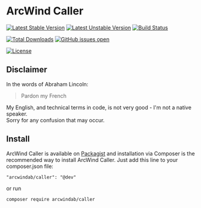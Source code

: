 # ArcWind Caller
[![Latest Stable Version](https://poser.pugx.org/arcwindab/caller/v/stable.svg)](https://packagist.org/packages/arcwindab/caller)
[![Latest Unstable Version](https://poser.pugx.org/arcwindab/caller/v/unstable.svg)](https://packagist.org/packages/arcwindab/caller)
[![Build Status](https://travis-ci.org/arcwindab/caller.svg)](https://travis-ci.org/arcwindab/caller)  

[![Total Downloads](https://poser.pugx.org/arcwindab/caller/downloads)](https://packagist.org/packages/arcwindab/caller)
[![GitHub issues open](https://img.shields.io/github/issues/arcwindab/caller.svg)](https://github.com/arcwindab/caller/issues)

[![License](https://poser.pugx.org/arcwindab/caller/license.svg)](https://packagist.org/packages/arcwindab/caller)

## Disclaimer
In the words of Abraham Lincoln:
> Pardon my French

My English, and technical terms in code, is not very good - I'm not a native speaker.  
Sorry for any confusion that may occur.

## Install
ArcWind Caller is available on [Packagist](https://packagist.org/packages/arcwindab/caller) and installation via Composer is the recommended way to install ArcWind Caller. Just add this line to your composer.json file:
```
"arcwindab/caller": "@dev"
```
or run
```
composer require arcwindab/caller
```
